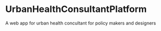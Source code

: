 # UrbanHealthConsultantPlatform
A web app for urban health concultant for policy makers and designers
